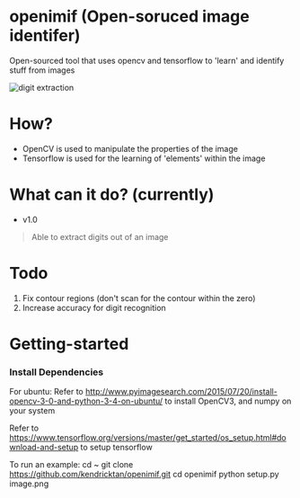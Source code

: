 # openimif (Open-soruced image identifer)
Open-sourced tool that uses opencv and tensorflow to 'learn' and identify stuff from images

![digit extraction](http://i.imgur.com/SQ3HECb.png)

# How?
- OpenCV is used to manipulate the properties of the image
- Tensorflow is used for the learning of 'elements' within the image

# What can it do? (currently)
- v1.0
> Able to extract digits out of an image

# Todo
1. Fix contour regions (don't scan for the contour within the zero)
2. Increase accuracy for digit recognition

# Getting-started
### Install Dependencies
For ubuntu:
Refer to http://www.pyimagesearch.com/2015/07/20/install-opencv-3-0-and-python-3-4-on-ubuntu/ to install OpenCV3, and numpy on your system

Refer to https://www.tensorflow.org/versions/master/get_started/os_setup.html#download-and-setup to setup tensorflow

To run an example:
    cd ~
    git clone https://github.com/kendricktan/openimif.git
    cd openimif
    python setup.py image.png
